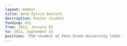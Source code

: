 ```yaml
---
layout: member
title: Anne-Sylvie Deutsch
description: Master student
funding: UCL
from: 2012, January 01
to: 2012, September 15
position: 'PhD student at Penn State University (USA)'
---
```

